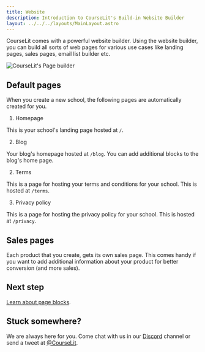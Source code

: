 ```yaml
---
title: Website
description: Introduction to CourseLit's Build-in Website Builder
layout: ../../../layouts/MainLayout.astro
---
```


CourseLit comes with a powerful website builder. Using the website builder, you can build all sorts of web pages for various use cases like landing pages, sales pages, email list builder etc.

![CourseLit's Page builder](/assets/pages/page-builder-sections.png)

## Default pages

When you create a new school, the following pages are automatically created for you.

1. Homepage

This is your school's landing page hosted at `/`.

2. Blog

Your blog's homepage hosted at `/blog`. You can add additional blocks to the blog's home page.

2. Terms

This is a page for hosting your terms and conditions for your school. This is hosted at `/terms`.

3. Privacy policy

This is a page for hosting the privacy policy for your school. This is hosted at `/privacy`.

## Sales pages

Each product that you create, gets its own sales page. This comes handy if you want to add additional information about your product for better conversion (and more sales).

## Next step

[Learn about page blocks](/en/pages/blocks).

## Stuck somewhere?

We are always here for you. Come chat with us in our <a href="https://discord.com/invite/GR4bQsN" target="_blank">Discord</a> channel or send a tweet at <a href="https://twitter.com/courselit" target="_blank">@CourseLit</a>.
